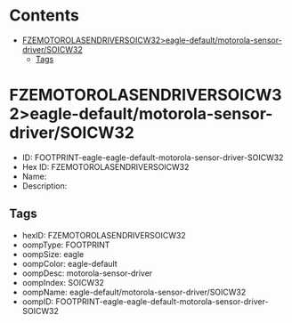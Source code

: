 



Contents
========

* [FZEMOTOROLASENDRIVERSOICW32>eagle-default/motorola-sensor-driver/SOICW32](#fzemotorolasendriversoicw32eagle-defaultmotorola-sensor-driversoicw32)
	* [Tags](#tags)

# FZEMOTOROLASENDRIVERSOICW32>eagle-default/motorola-sensor-driver/SOICW32

- ID: FOOTPRINT-eagle-eagle-default-motorola-sensor-driver-SOICW32
- Hex ID: FZEMOTOROLASENDRIVERSOICW32
- Name: 
- Description: 

## Tags

- hexID: FZEMOTOROLASENDRIVERSOICW32
- oompType: FOOTPRINT
- oompSize: eagle
- oompColor: eagle-default
- oompDesc: motorola-sensor-driver
- oompIndex: SOICW32
- oompName: eagle-default/motorola-sensor-driver/SOICW32
- oompID: FOOTPRINT-eagle-eagle-default-motorola-sensor-driver-SOICW32
